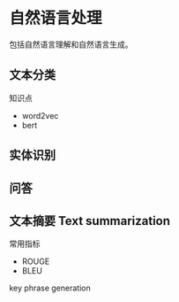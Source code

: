 # 自然语言处理
包括自然语言理解和自然语言生成。

## 文本分类

知识点
- word2vec
- bert

## 实体识别


## 问答

## 文本摘要 Text summarization

常用指标
- ROUGE
- BLEU

key phrase generation
